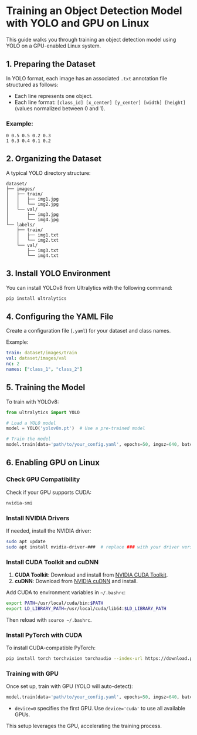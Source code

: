 
# Training an Object Detection Model with YOLO and GPU on Linux

This guide walks you through training an object detection model using YOLO on a GPU-enabled Linux system.

## 1. Preparing the Dataset

In YOLO format, each image has an associated `.txt` annotation file structured as follows:
- Each line represents one object.
- Each line format: `[class_id] [x_center] [y_center] [width] [height]` (values normalized between 0 and 1).

### Example:
```
0 0.5 0.5 0.2 0.3
1 0.3 0.4 0.1 0.2
```

## 2. Organizing the Dataset

A typical YOLO directory structure:
```
dataset/
├── images/
│   ├── train/
│   │   ├── img1.jpg
│   │   └── img2.jpg
│   └── val/
│       ├── img3.jpg
│       └── img4.jpg
└── labels/
    ├── train/
    │   ├── img1.txt
    │   └── img2.txt
    └── val/
        ├── img3.txt
        └── img4.txt
```

## 3. Install YOLO Environment

You can install YOLOv8 from Ultralytics with the following command:
```bash
pip install ultralytics
```

## 4. Configuring the YAML File

Create a configuration file (`.yaml`) for your dataset and class names.

Example:
```yaml
train: dataset/images/train
val: dataset/images/val
nc: 2
names: ["class_1", "class_2"]
```

## 5. Training the Model

To train with YOLOv8:
```python
from ultralytics import YOLO

# Load a YOLO model
model = YOLO('yolov8n.pt')  # Use a pre-trained model

# Train the model
model.train(data='path/to/your_config.yaml', epochs=50, imgsz=640, batch=16)
```

## 6. Enabling GPU on Linux

### Check GPU Compatibility

Check if your GPU supports CUDA:
```bash
nvidia-smi
```

### Install NVIDIA Drivers

If needed, install the NVIDIA driver:
```bash
sudo apt update
sudo apt install nvidia-driver-###  # replace ### with your driver version
```

### Install CUDA Toolkit and cuDNN

1. **CUDA Toolkit**: Download and install from [NVIDIA CUDA Toolkit](https://developer.nvidia.com/cuda-downloads).
2. **cuDNN**: Download from [NVIDIA cuDNN](https://developer.nvidia.com/cudnn) and install.

Add CUDA to environment variables in `~/.bashrc`:
```bash
export PATH=/usr/local/cuda/bin:$PATH
export LD_LIBRARY_PATH=/usr/local/cuda/lib64:$LD_LIBRARY_PATH
```
Then reload with `source ~/.bashrc`.

### Install PyTorch with CUDA

To install CUDA-compatible PyTorch:
```bash
pip install torch torchvision torchaudio --index-url https://download.pytorch.org/whl/cu117
```

### Training with GPU

Once set up, train with GPU (YOLO will auto-detect):
```python
model.train(data='path/to/your_config.yaml', epochs=50, imgsz=640, batch=16, device=0)
```
- `device=0` specifies the first GPU. Use `device='cuda'` to use all available GPUs.

This setup leverages the GPU, accelerating the training process.
